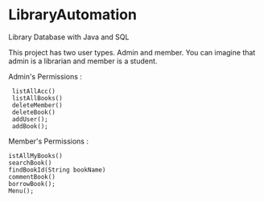 # LibraryAutomation
Library Database with Java and SQL

This project has two user types. Admin and member. You can imagine that admin is a librarian and member is a student.

Admin's Permissions :

     listAllAcc()
     listAllBooks()
     deleteMember() 
     deleteBook() 
     addUser();
     addBook();
     
Member's Permissions :    

    istAllMyBooks() 
    searchBook() 
    findBookId(String bookName)
    commentBook()
    borrowBook();
    Menu();   
